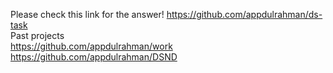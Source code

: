 Please check this link for the answer!
https://github.com/appdulrahman/ds-task
<br>
Past projects
<br>
https://github.com/appdulrahman/work
<br>
https://github.com/appdulrahman/DSND

